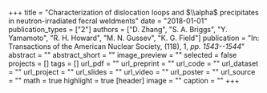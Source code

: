 +++
title = "Characterization of dislocation loops and $\\alpha$ precipitates in neutron-irradiated fecral weldments"
date = "2018-01-01"
publication_types = ["2"]
authors = ["D. Zhang", "S. A. Briggs", "Y. Yamamoto", "R. H. Howard", "M. N. Gussev", "K. G. Field"]
publication = "In: Transactions of the American Nuclear Society, (118), 1, _pp. 1543--1544_"
abstract = ""
abstract_short = ""
image_preview = ""
selected = false
projects = []
tags = []
url_pdf = ""
url_preprint = ""
url_code = ""
url_dataset = ""
url_project = ""
url_slides = ""
url_video = ""
url_poster = ""
url_source = ""
math = true
highlight = true
[header]
image = ""
caption = ""
+++
